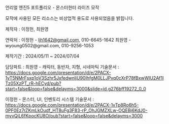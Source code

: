 언리얼 엔진5 포트폴리오 - 몬스터헌터 라이즈 모작

모작에 사용된 모든 리소스는 비상업적 용도로 사용되었음을 밝힙니다.

제작자 : 이정헌, 최원영

연락처 : 이정헌 - ljh1642@gmail.com, 010-6645-1642 
        최원영 - wyoung0502‪@gmail.com‬, 010-9256-1053

제작기간 : 2024/05/11 ~ 2024/07/04

담당파트 : 
최원영 - 캐릭터, 동반자, 지형, 시네마틱
기술문서 : https://docs.google.com/presentation/d/e/2PACX-1vT5NMrFsxp1oV3Szhr5JxfedwnljU90IhfgM0LLJPvq0cXrP78fBxwWlU2Af1ITz05XzPT_rR-hECyd/pub?start=false&loop=false&delayms=3000&slide=id.g276bff19272_0_0

이정헌 - 몬스터, UI, 인벤토리 시스템
기술문서 : https://docs.google.com/presentation/d/e/2PACX-1vTp8Ro6h5-0PF0Ez7rZKmLkOudf_HT8uFg3F83-rP_OhJGMZXLw-OQEBj6KdJ0-myvQjL6fKpocKU8O/pub?start=false&loop=false&delayms=3000
